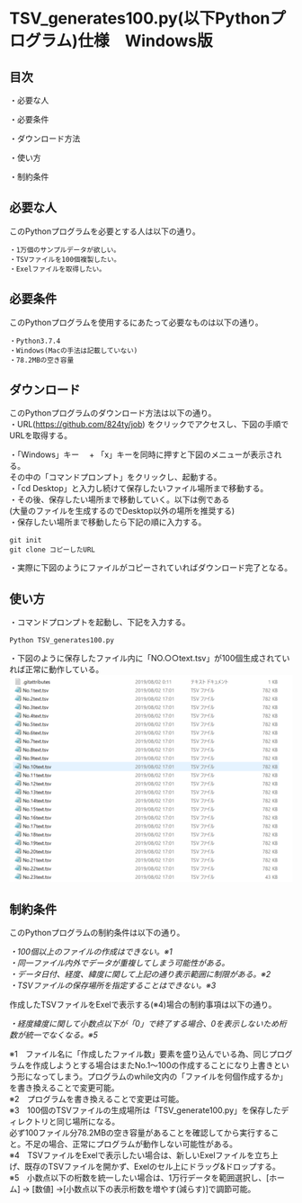 #  TSV_generates100.py(以下Pythonプログラム)仕様　Windows版
##  目次
・必要な人

・必要条件

・ダウンロード方法

・使い方

・制約条件

## 必要な人
このPythonプログラムを必要とする人は以下の通り。  

    ・1万個のサンプルデータが欲しい。  
    ・TSVファイルを100個複製したい。  
    ・Exelファイルを取得したい。

##  必要条件
このPythonプログラムを使用するにあたって必要なものは以下の通り。 

    ・Python3.7.4  
    ・Windows(Macの手法は記載していない)  
    ・78.2MBの空き容量  

##  ダウンロード
このPythonプログラムのダウンロード方法は以下の通り。  
・URL(https://github.com/824ty/job) をクリックでアクセスし、下図の手順でURLを取得する。  

・「Windows」キー　 + 「x」キーを同時に押すと下図のメニューが表示される。  
  その中の「コマンドプロンプト」をクリックし、起動する。  
・「cd Desktop」と入力し続けて保存したいファイル場所まで移動する。  
・その後、保存したい場所まで移動していく。以下は例である  
(大量のファイルを生成するのでDesktop以外の場所を推奨する)  
・保存したい場所まで移動したら下記の順に入力する。  

    git init  
    git clone コピーしたURL   

・実際に下図のようにファイルがコピーされていればダウンロード完了となる。  


##  使い方
・コマンドプロンプトを起動し、下記を入力する。  

    Python TSV_generates100.py  

・下図のように保存したファイル内に「NO.○○text.tsv」が100個生成されていれば正常に動作している。  
![TSVfile](https://github.com/824ty/job/blob/master/TSV_generatesNo2/image/tsvfile.png)

##  制約条件
このPythonプログラムの制約条件は以下の通り。  

_・100個以上のファイルの作成はできない。※1  
・同一ファイル内外でデータが重複してしまう可能性がある。  
・データ日付、経度、緯度に関して上記の通り表示範囲に制限がある。※2   
・TSVファイルの保存場所を指定することはできない。※3_  

作成したTSVファイルをExelで表示する(※4)場合の制約事項は以下の通り。  

_・経度緯度に関して小数点以下が「0」で終了する場合、0を表示しないため桁数が統一でなくなる。※5_  

※1　ファイル名に「作成したファイル数」要素を盛り込んでいる為、同じプログラムを作成しようとする場合はまたNo.1～100の作成することになり上書きという形になってしまう。プログラムのwhile文内の「ファイルを何個作成するか」を書き換えることで変更可能。  
※2　プログラムを書き換えることで変更は可能。  
※3　100個のTSVファイルの生成場所は「TSV_generate100.py」を保存したディレクトリと同じ場所になる。  
必ず100ファイル分78.2MBの空き容量があることを確認してから実行すること。不足の場合、正常にプログラムが動作しない可能性がある。  
※4　TSVファイルをExelで表示したい場合は、新しいExelファイルを立ち上げ、既存のTSVファイルを開かず、Exelのセル上にドラッグ&ドロップする。  
※5　小数点以下の桁数を統一したい場合は、1万行データを範囲選択し、[ホーム] → [数値] →[小数点以下の表示桁数を増やす(減らす)]で調節可能。  
